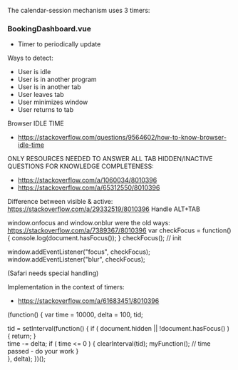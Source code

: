 The calendar-session mechanism uses 3 timers:

### BookingDashboard.vue
- Timer to periodically update



Ways to detect:

- User is idle
- User is in another program
- User is in another tab
- User leaves tab
- User minimizes window
- User returns to tab

Browser IDLE TIME
- https://stackoverflow.com/questions/9564602/how-to-know-browser-idle-time


ONLY RESOURCES NEEDED TO ANSWER ALL TAB HIDDEN/INACTIVE QUESTIONS FOR KNOWLEDGE COMPLETENESS:
- https://stackoverflow.com/a/1060034/8010396
- https://stackoverflow.com/a/65312550/8010396

Difference between visible & active: https://stackoverflow.com/a/29332519/8010396
Handle ALT+TAB


window.onfocus and window.onblur were the old ways: https://stackoverflow.com/a/7389367/8010396
var checkFocus = function() {
console.log(document.hasFocus());
}
checkFocus(); // init

window.addEventListener("focus", checkFocus);
window.addEventListener("blur", checkFocus);



(Safari needs special handling)



Implementation in the context of timers:
- https://stackoverflow.com/a/61683451/8010396

(function() {
  var time = 10000,
      delta = 100,
      tid;

  tid = setInterval(function() {
    if ( document.hidden || !document.hasFocus() ) { return; }    
    time -= delta;
    if ( time <= 0 ) {
      clearInterval(tid);
      myFunction(); // time passed - do your work
    }        
  }, delta);
})();
